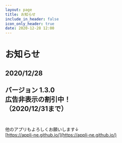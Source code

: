 ```yaml
---
layout: page
title: お知らせ
include_in_header: false
icon_only_header: true
date: 2020-12-28 12:00
---
```

# お知らせ
2020/12/28
<br>
<br>
バージョン 1.3.0
<br>
広告非表示の割引中！
<br>
（2020/12/31まで）
<br>
<br>
---
他のアプリもよろしくお願いします↓
<br>
[https://appli-ne.github.io/](https://appli-ne.github.io/)